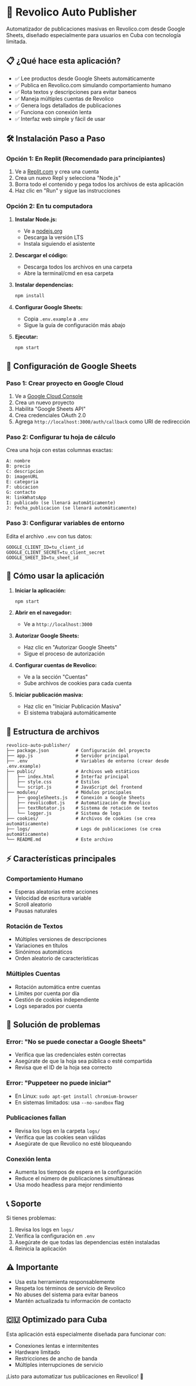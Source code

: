 # 🚀 Revolico Auto Publisher

Automatizador de publicaciones masivas en Revolico.com desde Google Sheets, diseñado especialmente para usuarios en Cuba con tecnología limitada.

## 📋 ¿Qué hace esta aplicación?

- ✅ Lee productos desde Google Sheets automáticamente
- ✅ Publica en Revolico.com simulando comportamiento humano
- ✅ Rota textos y descripciones para evitar baneos
- ✅ Maneja múltiples cuentas de Revolico
- ✅ Genera logs detallados de publicaciones
- ✅ Funciona con conexión lenta
- ✅ Interfaz web simple y fácil de usar

## 🛠️ Instalación Paso a Paso

### Opción 1: En Replit (Recomendado para principiantes)

1. Ve a [Replit.com](https://replit.com) y crea una cuenta
2. Crea un nuevo Repl y selecciona "Node.js"
3. Borra todo el contenido y pega todos los archivos de esta aplicación
4. Haz clic en "Run" y sigue las instrucciones

### Opción 2: En tu computadora

1. **Instalar Node.js:**
   - Ve a [nodejs.org](https://nodejs.org)
   - Descarga la versión LTS
   - Instala siguiendo el asistente

2. **Descargar el código:**
   - Descarga todos los archivos en una carpeta
   - Abre la terminal/cmd en esa carpeta

3. **Instalar dependencias:**
   ```bash
   npm install
   ```

4. **Configurar Google Sheets:**
   - Copia `.env.example` a `.env`
   - Sigue la guía de configuración más abajo

5. **Ejecutar:**
   ```bash
   npm start
   ```

## 🔧 Configuración de Google Sheets

### Paso 1: Crear proyecto en Google Cloud

1. Ve a [Google Cloud Console](https://console.cloud.google.com)
2. Crea un nuevo proyecto
3. Habilita "Google Sheets API"
4. Crea credenciales OAuth 2.0
5. Agrega `http://localhost:3000/auth/callback` como URI de redirección

### Paso 2: Configurar tu hoja de cálculo

Crea una hoja con estas columnas exactas:
```
A: nombre
B: precio  
C: descripcion
D: imagenURL
E: categoria
F: ubicacion
G: contacto
H: linkWhatsApp
I: publicado (se llenará automáticamente)
J: fecha_publicacion (se llenará automáticamente)
```

### Paso 3: Configurar variables de entorno

Edita el archivo `.env` con tus datos:
```
GOOGLE_CLIENT_ID=tu_client_id
GOOGLE_CLIENT_SECRET=tu_client_secret
GOOGLE_SHEET_ID=tu_sheet_id
```

## 🎯 Cómo usar la aplicación

1. **Iniciar la aplicación:**
   ```bash
   npm start
   ```

2. **Abrir en el navegador:**
   - Ve a `http://localhost:3000`

3. **Autorizar Google Sheets:**
   - Haz clic en "Autorizar Google Sheets"
   - Sigue el proceso de autorización

4. **Configurar cuentas de Revolico:**
   - Ve a la sección "Cuentas"
   - Sube archivos de cookies para cada cuenta

5. **Iniciar publicación masiva:**
   - Haz clic en "Iniciar Publicación Masiva"
   - El sistema trabajará automáticamente

## 📁 Estructura de archivos

```
revolico-auto-publisher/
├── package.json          # Configuración del proyecto
├── app.js                # Servidor principal
├── .env                  # Variables de entorno (crear desde .env.example)
├── public/               # Archivos web estáticos
│   ├── index.html        # Interfaz principal
│   ├── style.css         # Estilos
│   └── script.js         # JavaScript del frontend
├── modules/              # Módulos principales
│   ├── googleSheets.js   # Conexión a Google Sheets
│   ├── revolicoBot.js    # Automatización de Revolico
│   ├── textRotator.js    # Sistema de rotación de textos
│   └── logger.js         # Sistema de logs
├── cookies/              # Archivos de cookies (se crea automáticamente)
├── logs/                 # Logs de publicaciones (se crea automáticamente)
└── README.md             # Este archivo
```

## ⚡ Características principales

### Comportamiento Humano
- Esperas aleatorias entre acciones
- Velocidad de escritura variable
- Scroll aleatorio
- Pausas naturales

### Rotación de Textos
- Múltiples versiones de descripciones
- Variaciones en títulos
- Sinónimos automáticos
- Orden aleatorio de características

### Múltiples Cuentas
- Rotación automática entre cuentas
- Límites por cuenta por día
- Gestión de cookies independiente
- Logs separados por cuenta

## 🔧 Solución de problemas

### Error: "No se puede conectar a Google Sheets"
- Verifica que las credenciales estén correctas
- Asegúrate de que la hoja sea pública o esté compartida
- Revisa que el ID de la hoja sea correcto

### Error: "Puppeteer no puede iniciar"
- En Linux: `sudo apt-get install chromium-browser`
- En sistemas limitados: usa `--no-sandbox` flag

### Publicaciones fallan
- Revisa los logs en la carpeta `logs/`
- Verifica que las cookies sean válidas
- Asegúrate de que Revolico no esté bloqueando

### Conexión lenta
- Aumenta los tiempos de espera en la configuración
- Reduce el número de publicaciones simultáneas
- Usa modo headless para mejor rendimiento

## 📞 Soporte

Si tienes problemas:
1. Revisa los logs en `logs/`
2. Verifica la configuración en `.env`
3. Asegúrate de que todas las dependencias estén instaladas
4. Reinicia la aplicación

## ⚠️ Importante

- Usa esta herramienta responsablemente
- Respeta los términos de servicio de Revolico
- No abuses del sistema para evitar baneos
- Mantén actualizada tu información de contacto

## 🇨🇺 Optimizado para Cuba

Esta aplicación está especialmente diseñada para funcionar con:
- Conexiones lentas e intermitentes
- Hardware limitado
- Restricciones de ancho de banda
- Múltiples interrupciones de servicio

¡Listo para automatizar tus publicaciones en Revolico! 🚀
